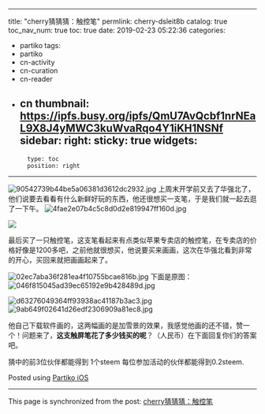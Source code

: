 
---
title: "cherry猜猜猜：触控笔"
permlink: cherry-dsleit8b
catalog: true
toc_nav_num: true
toc: true
date: 2019-02-23 05:22:36
categories:
- partiko
tags:
- partiko
- cn-activity
- cn-curation
- cn-reader
- cn
thumbnail: https://ipfs.busy.org/ipfs/QmU7AvQcbf1nrNEaL9X8J4yMWC3kuWvaRqo4Y1iKH1NSNf
sidebar:
    right:
        sticky: true
widgets:
    -
        type: toc
        position: right
---


![90542739b44be5a06381d3612dc2932.jpg](https://ipfs.busy.org/ipfs/QmU7AvQcbf1nrNEaL9X8J4yMWC3kuWvaRqo4Y1iKH1NSNf)
上周末开学前又去了华强北了，他们说要去看看有什么新鲜好玩的东西，他还很想买一支笔，于是我们就一起去逛了一下午。
![4fae2e07b4c5c8d0d2e819947ff160d.jpg](https://ipfs.busy.org/ipfs/QmR4WktpJuf7Mv32EdZy9o1rbv4ZE8FFU3RHv99u4X7YmL)


![](https://d1vof77qrk4l5q.cloudfront.net/img/4fe4b20d3733d5624a8beb93897c795b1be12fab.jpg)

最后买了一只触控笔，这支笔看起来有点类似苹果专卖店的触控笔，在专卖店的价格好像是1200多吧，之前他就很想买，他说要买来画画，这次在华强北看到非常的开心，买回来就把画画起来了。

![02ec7aba36f281ea4f10755bcae816b.jpg](https://ipfs.busy.org/ipfs/QmRf4XeSGUHUBC7QgTGaCZXhqzqUDiJ43fZpAH56YShsdQ)
下面是原图：
![046f815045ad39ec65192e9b428489d.jpg](https://ipfs.busy.org/ipfs/QmbJr5dx4y3wHSNMUcyP4aR5LExm1RMqcS8prdsc5DxT79)

 ![d63276049364ff93938ac41187b3ac3.jpg](https://ipfs.busy.org/ipfs/QmazaMUHrntSc3EiC1G42PnNoAZZBidRWbkL1ydCgngVYy)
![9ab649f02641d26edf2306909a81ec8.jpg](https://ipfs.busy.org/ipfs/QmT1DEyeKXwqT4LAAyLWw1kuCJdZDn1Xb8CqXhULkc2bEA)

他自己下载软件画的，这两幅画的是加雪景的效果，我感觉他画的还不错，赞一个！问题来了，**这支触屏笔花了多少钱买的呢**？（人民币）在下面回复你们的答案吧。

猜中的前3位伙伴都能得到  1个steem
每位参加活动的伙伴都能得到0.2steem.


Posted using [Partiko iOS](https://steemit.com/@partiko-ios)

- - -

This page is synchronized from the post: [cherry猜猜猜：触控笔](https://steemit.com/@cherryzz/cherry-dsleit8b)
